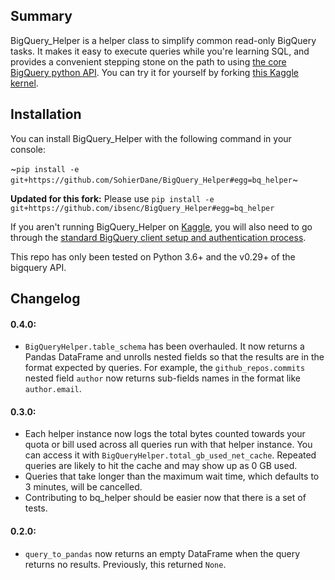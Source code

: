 ## Summary

BigQuery_Helper is a helper class to simplify common read-only BigQuery tasks. It makes it easy to execute queries while you're learning SQL, and provides a convenient stepping stone on the path to using [the core BigQuery python API](https://googlecloudplatform.github.io/google-cloud-python/latest/bigquery/reference.html). You can try it for yourself by forking [this Kaggle kernel](https://www.kaggle.com/sohier/introduction-to-the-bq-helper-package/).

## Installation
You can install BigQuery_Helper with the following command in your console:


~`pip install -e git+https://github.com/SohierDane/BigQuery_Helper#egg=bq_helper`~

**Updated for this fork:** Please use `pip install -e git+https://github.com/ibsenc/BigQuery_Helper#egg=bq_helper`

If you aren't running BigQuery_Helper on [Kaggle](http://kaggle.com/), you will also need to go through the [standard BigQuery client setup and authentication process](https://cloud.google.com/bigquery/docs/reference/libraries).

This repo has only been tested on Python 3.6+ and the v0.29+ of the bigquery API.

## Changelog
#### 0.4.0:
- `BigQueryHelper.table_schema` has been overhauled. It now returns a Pandas DataFrame and unrolls nested fields so that the results are in the format expected by queries. For example, the `github_repos.commits` nested field `author` now returns sub-fields names in the format like `author.email`.

#### 0.3.0:
- Each helper instance now logs the total bytes counted towards your quota or bill used across all queries run with that helper instance. You can access it with `BigQueryHelper.total_gb_used_net_cache`. Repeated queries are likely to hit the cache and may show up as 0 GB used.
- Queries that take longer than the maximum wait time, which defaults to 3 minutes, will be cancelled.
- Contributing to bq_helper should be easier now that there is a set of tests.

#### 0.2.0:
- `query_to_pandas` now returns an empty DataFrame when the query returns no results. Previously, this returned `None`.
